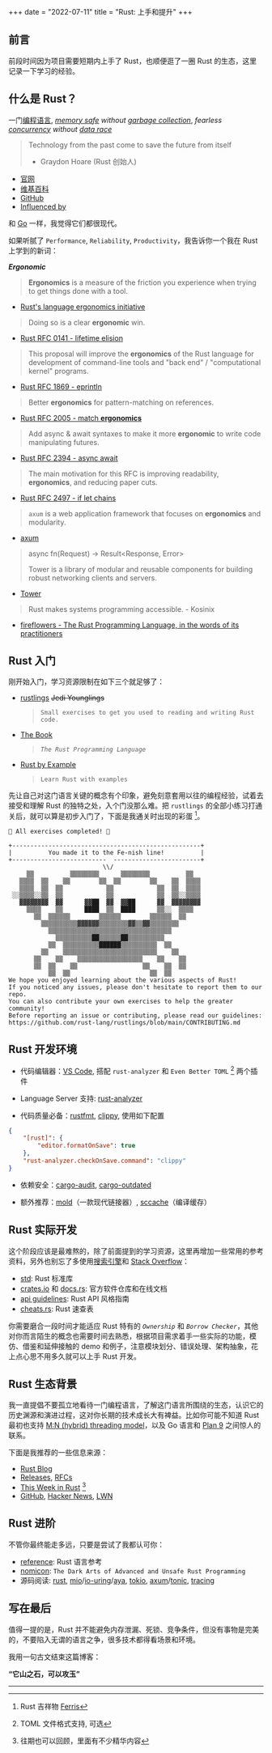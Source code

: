 +++
date = "2022-07-11"
title = "Rust: 上手和提升"
+++

## 前言

前段时间因为项目需要短期内上手了 Rust，也顺便逛了一圈 Rust 的生态，这里记录一下学习的经验。

## 什么是 Rust？

一门[编程语言](https://en.wikipedia.org/wiki/Programming_language), *[memory safe](https://en.wikipedia.org/wiki/Memory_safety) without [garbage collection](https://en.wikipedia.org/wiki/Garbage_collection_(computer_science))*, *fearless [concurrency](https://en.wikipedia.org/wiki/Concurrent_computing) without [data race](https://en.wikipedia.org/wiki/Race_condition#Data_race)*

> Technology from the past come to save the future from itself
> - Graydon Hoare (Rust 创始人)

* [官网](https://www.rust-lang.org)
* [维基百科](https://en.wikipedia.org/wiki/Rust_(programming_language))
* [GitHub](https://github.com/rust-lang/rust)
* [Influenced by](https://doc.rust-lang.org/stable/reference/influences.html)

和 [Go](https://en.wikipedia.org/wiki/Go_(programming_language)) 一样，我觉得它们都很现代。

如果听腻了 `Performance`, `Reliability`, `Productivity`，我告诉你一个我在 Rust 上学到的新词：

***Ergonomic***

> **Ergonomics** is a measure of the friction you experience when trying to get things done with a tool.
- [Rust's language ergonomics initiative](https://blog.rust-lang.org/2017/03/02/lang-ergonomics.html)

> Doing so is a clear **ergonomic** win.
- [Rust RFC 0141 - lifetime elision](https://rust-lang.github.io/rfcs/0141-lifetime-elision.html)

> This proposal will improve the **ergonomics** of the Rust language for development of command-line tools and "back end" / "computational kernel" programs.
- [Rust RFC 1869 - eprintln](https://rust-lang.github.io/rfcs/1869-eprintln.html)

> Better **ergonomics** for pattern-matching on references.
- [Rust RFC 2005 - match **ergonomics**](https://rust-lang.github.io/rfcs/2005-match-ergonomics.html)

> Add async & await syntaxes to make it more **ergonomic** to write code manipulating futures.
- [Rust RFC 2394 - async await](https://rust-lang.github.io/rfcs/2394-async_await.html)

> The main motivation for this RFC is improving readability, **ergonomics**, and reducing paper cuts.
- [Rust RFC 2497 - if let chains](https://rust-lang.github.io/rfcs/2497-if-let-chains.html)

> `axum` is a web application framework that focuses on **ergonomics** and modularity.
- [axum](https://github.com/tokio-rs/axum)

> async fn(Request) -> Result<Response, Error>
>
> Tower is a library of modular and reusable components for building robust networking clients and servers.
- [Tower](https://github.com/tower-rs/tower)

> Rust makes systems programming accessible. - Kosinix
- [fireflowers - The Rust Programming Language, in the words of its practitioners](https://brson.github.io/fireflowers/)

## Rust 入门

刚开始入门，学习资源限制在如下三个就足够了：

* [rustlings](https://github.com/rust-lang/rustlings) ~~Jedi Younglings~~
  > `Small exercises to get you used to reading and writing Rust code.`
* [The Book](https://doc.rust-lang.org/book/index.html)
  > *`The Rust Programming Language`*
* [Rust by Example](https://doc.rust-lang.org/rust-by-example/index.html)
  > `Learn Rust with examples`

先让自己对这门语言关键的概念有个印象，避免刻意套用以往的编程经验，试着去接受和理解 Rust 的独特之处，入个门没那么难。把 `rustlings` 的全部小练习打通关后，就可以算是初步入门了，下面是我通关时出现的彩蛋 [^1]。

```text
🎉 All exercises completed! 🎉

+----------------------------------------------------+
|          You made it to the Fe-nish line!          |
+--------------------------  ------------------------+
                          \\/
     ▒▒          ▒▒▒▒▒▒▒▒      ▒▒▒▒▒▒▒▒          ▒▒
   ▒▒▒▒  ▒▒    ▒▒        ▒▒  ▒▒        ▒▒    ▒▒  ▒▒▒▒
   ▒▒▒▒  ▒▒  ▒▒            ▒▒            ▒▒  ▒▒  ▒▒▒▒
 ░░▒▒▒▒░░▒▒  ▒▒            ▒▒            ▒▒  ▒▒░░▒▒▒▒
   ▓▓▓▓▓▓▓▓  ▓▓      ▓▓██  ▓▓  ▓▓██      ▓▓  ▓▓▓▓▓▓▓▓
     ▒▒▒▒    ▒▒      ████  ▒▒  ████      ▒▒░░  ▒▒▒▒
       ▒▒  ▒▒▒▒▒▒        ▒▒▒▒▒▒        ▒▒▒▒▒▒  ▒▒
         ▒▒▒▒▒▒▒▒▒▒▓▓▓▓▓▓▒▒▒▒▒▒▒▒▓▓▒▒▓▓▒▒▒▒▒▒▒▒
           ▒▒▒▒▒▒▒▒▒▒▒▒▒▒▒▒▒▒▒▒▒▒▒▒▒▒▒▒▒▒▒▒▒▒
             ▒▒▒▒▒▒▒▒▒▒██▒▒▒▒▒▒██▒▒▒▒▒▒▒▒▒▒
           ▒▒  ▒▒▒▒▒▒▒▒▒▒██████▒▒▒▒▒▒▒▒▒▒  ▒▒
         ▒▒    ▒▒▒▒▒▒▒▒▒▒▒▒▒▒▒▒▒▒▒▒▒▒▒▒▒▒    ▒▒
       ▒▒    ▒▒    ▒▒▒▒▒▒▒▒▒▒▒▒▒▒▒▒▒▒    ▒▒    ▒▒
       ▒▒  ▒▒    ▒▒                  ▒▒    ▒▒  ▒▒
           ▒▒  ▒▒                      ▒▒  ▒▒
We hope you enjoyed learning about the various aspects of Rust!
If you noticed any issues, please don't hesitate to report them to our repo.
You can also contribute your own exercises to help the greater community!
Before reporting an issue or contributing, please read our guidelines:
https://github.com/rust-lang/rustlings/blob/main/CONTRIBUTING.md
```

## Rust 开发环境

* 代码编辑器：[VS Code](https://github.com/microsoft/vscode), 搭配 `rust-analyzer` 和 `Even Better TOML` [^2] 两个插件

* Language Server 支持: [rust-analyzer](https://rust-analyzer.github.io)

* 代码质量必备：[rustfmt](https://github.com/rust-lang/rustfmt), [clippy](https://github.com/rust-lang/rust-clippy), 使用如下配置

```json
{
    "[rust]": {
        "editor.formatOnSave": true
    },
    "rust-analyzer.checkOnSave.command": "clippy"
}
```

* 依赖安全：[cargo-audit](https://github.com/RustSec/cargo-audit), [cargo-outdated](https://github.com/kbknapp/cargo-outdated)

* 额外推荐：[mold](https://github.com/rui314/mold)（一款现代链接器）, [sccache](https://github.com/mozilla/sccache)（编译缓存）

## Rust 实际开发

这个阶段应该是最难熬的，除了前面提到的学习资源，这里再增加一些常用的参考资料，另外也别忘了多使用[搜索引擎](https://en.wikipedia.org/wiki/Comparison_of_web_search_engines)和 [Stack Overflow](https://stackoverflow.com)：

* [std](https://doc.rust-lang.org/stable/std/): Rust 标准库
* [crates.io](https://crates.io) 和 [docs.rs](https://docs.rs): 官方软件仓库和在线文档
* [api guidelines](https://rust-lang.github.io/api-guidelines/): Rust API 风格指南
* [cheats.rs](https://cheats.rs): Rust 速查表

你需要磨合一段时间才能适应 Rust 特有的 *`Ownership`* 和 *`Borrow Checker`*，其他对你而言陌生的概念也需要时间去熟悉，根据项目需求着手一些实际的功能，模仿、借鉴和延伸接触的 demo 和例子，注意模块划分、错误处理、架构抽象，花上点心思不用多久就可以上手 Rust 开发。

## Rust 生态背景

我一直提倡不要孤立地看待一门编程语言，了解这门语言所围绕的生态，认识它的历史渊源和演进过程，这对你长期的技术成长大有裨益。比如你可能不知道 Rust 最初也支持 [M:N (hybrid) threading model](https://rust-lang.github.io/rfcs/0230-remove-runtime.html)，以及 Go 语言和 [Plan 9](https://en.wikipedia.org/wiki/Plan_9_from_Bell_Labs) 之间惊人的联系。

下面是我推荐的一些信息来源：

* [Rust Blog](https://blog.rust-lang.org)
* [Releases](https://github.com/rust-lang/rust/blob/master/RELEASES.md), [RFCs](https://rust-lang.github.io/rfcs/)
* [This Week in Rust](https://this-week-in-rust.org) [^3]
* [GitHub](https://github.com), [Hacker News](https://news.ycombinator.com), [LWN](https://lwn.net)

## Rust 进阶

不管你最终能走多远，只要是尝试了我都认可你：

* [reference](https://doc.rust-lang.org/stable/reference/): Rust 语言参考
* [nomicon](https://doc.rust-lang.org/stable/nomicon/): `The Dark Arts of Advanced and Unsafe Rust Programming`
* 源码阅读: [rust](https://github.com/rust-lang/rust), [mio](https://github.com/tokio-rs/mio)/[io-uring](https://github.com/tokio-rs/io-uring)/[aya](https://github.com/aya-rs/aya), [tokio](https://github.com/tokio-rs/tokio), [axum](https://github.com/tokio-rs/axum)/[tonic](https://github.com/hyperium/tonic), [tracing](https://github.com/tokio-rs/tracing)

## 写在最后

值得一提的是，Rust 并不能避免内存泄漏、死锁、竞争条件，但没有事物是完美的，不要陷入无谓的语言之争，很多技术都得看场景和环境。

我用一句古文结束这篇博客：

**“它山之石，可以攻玉”**

---

[^1]: Rust 吉祥物 [Ferris](https://rustacean.net)

[^2]: TOML 文件格式支持, 可选

[^3]: 往期也可以回顾，里面有不少精华内容

